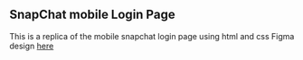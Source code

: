 ## SnapChat mobile Login Page

This is a replica of the mobile snapchat login page using html and css
Figma design [here](https://www.figma.com/file/dxXMZpEsY4blaTjGQ3ltw7/Redesign-Snapchat's-Login-Page-(Community)?node-id=0%3A1&mode=dev)
